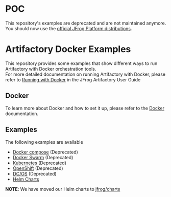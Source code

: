 # POC
This repository's examples are deprecated and are not maintained anymore.<br>
You should now use the [official JFrog Platform distributions](https://www.jfrog.com/confluence/display/JFROG/Install).

# Artifactory Docker Examples
This repository provides some examples that show different ways to run Artifactory with Docker orchestration tools.   
For more detailed documentation on running Artifactory with Docker, please refer to [Running with Docker](https://www.jfrog.com/confluence/display/RTF/Running+with+Docker) in the JFrog Artifactory User Guide

## Docker
To learn more about Docker and how to set it up, please refer to the [Docker](https://docs.docker.com) documentation.  

## Examples
The following examples are available
- [Docker compose](docker-compose) (Deprecated)
- [Docker Swarm](swarm) (Deprecated)
- [Kubernetes](kubernetes) (Deprecated)
- [OpenShift](openshift) (Deprecated)
- [DC/OS](dc-os) (Deprecated)
- [Helm Charts](https://github.com/jfrog/charts)

**NOTE**: We have moved our Helm charts to [jfrog/charts](https://github.com/jfrog/charts)
